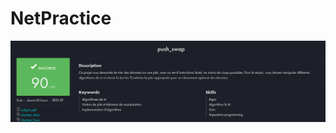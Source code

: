 # NetPractice

<img src="https://github.com/hlefevregit/push_swap/blob/main/Screenshot%20from%202024-08-27%2013-07-50.png"/>
